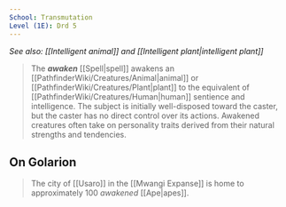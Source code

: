 ```yaml
---
School: Transmutation
Level (1E): Drd 5
---
```


*See also: [[Intelligent animal]] and [[Intelligent plant|intelligent plant]]*
> The ***awaken*** [[Spell|spell]] awakens an [[PathfinderWiki/Creatures/Animal|animal]] or [[PathfinderWiki/Creatures/Plant|plant]] to the equivalent of [[PathfinderWiki/Creatures/Human|human]] sentience and intelligence. The subject is initially well-disposed toward the caster, but the caster has no direct control over its actions.
> Awakened creatures often take on personality traits derived from their natural strengths and tendencies.


## On Golarion

> The city of [[Usaro]] in the [[Mwangi Expanse]] is home to approximately 100 *awakened* [[Ape|apes]].








